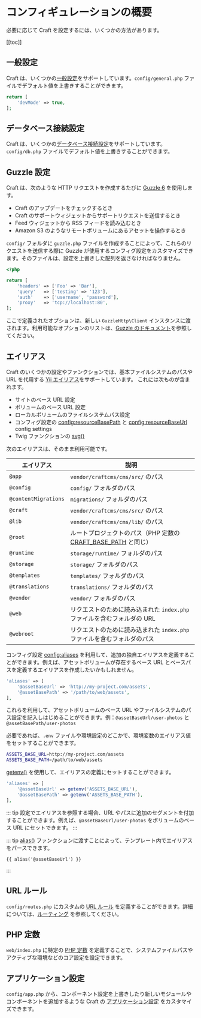 # コンフィギュレーションの概要

必要に応じて Craft を設定するには、いくつかの方法があります。

[[toc]]

## 一般設定

Craft は、いくつかの[一般設定](config-settings.md)をサポートしています。`config/general.php` ファイルでデフォルト値を上書きすることができます。

```php
return [
    'devMode' => true,
];
```

## データベース接続設定

Craft は、いくつかの[データベース接続設定](db-settings.md)をサポートしています。`config/db.php` ファイルでデフォルト値を上書きすることができます。

## Guzzle 設定

Craft は、次のような HTTP リクエストを作成するたびに [Guzzle 6](http://docs.guzzlephp.org/en/latest/) を使用します。

- Craft のアップデートをチェックするとき
- Craft のサポートウィジェットからサポートリクエストを送信するとき
- Feed ウィジェットから RSS フィードを読み込むとき
- Amazon S3 のようなリモートボリュームにあるアセットを操作するとき

`config/` フォルダに `guzzle.php` ファイルを作成することによって、これらのリクエストを送信する際に Guzzle が使用するコンフィグ設定をカスタマイズできます。そのファイルは、設定を上書きした配列を返さなければなりません。

```php
<?php

return [
    'headers' => ['Foo' => 'Bar'],
    'query'   => ['testing' => '123'],
    'auth'    => ['username', 'password'],
    'proxy'   => 'tcp://localhost:80',
];
```

ここで定義されたオプションは、新しい `GuzzleHttp\Client` インスタンスに渡されます。利用可能なオプションのリストは、[Guzzle のドキュメント](http://docs.guzzlephp.org/en/latest/)を参照してください。

## エイリアス

Craft のいくつかの設定やファンクションでは、基本ファイルシステムのパスや URL を代用する [Yii エイリアス](https://www.yiiframework.com/doc/guide/2.0/en/concept-aliases)をサポートしています。 これには次ものが含まれます。

- サイトのベース URL 設定
- ボリュームのベース URL 設定
- ローカルボリュームのファイルシステムパス設定
- コンフィグ設定の <config:resourceBasePath> と <config:resourceBaseUrl> config settings
- Twig ファンクションの [svg()](../dev/functions.md#svg-svg-sanitize)

次のエイリアスは、そのまま利用可能です。

| エイリアス                | 説明                                                                              |
| -------------------- | ------------------------------------------------------------------------------- |
| `@app`               | `vendor/craftcms/cms/src/` のパス                                                  |
| `@config`            | `config/` フォルダのパス                                                               |
| `@contentMigrations` | `migrations/` フォルダのパス                                                           |
| `@craft`             | `vendor/craftcms/cms/src/` のパス                                                  |
| `@lib`               | `vendor/craftcms/cms/lib/` のパス                                                  |
| `@root`              | ルートプロジェクトのパス（PHP 定数の [CRAFT_BASE_PATH](php-constants.md#craft-base-path) と同じ） |
| `@runtime`           | `storage/runtime/` フォルダのパス                                                      |
| `@storage`           | `storage/` フォルダのパス                                                              |
| `@templates`         | `templates/` フォルダのパス                                                            |
| `@translations`      | `translations/` フォルダのパス                                                         |
| `@vendor`            | `vendor/` フォルダのパス                                                               |
| `@web`               | リクエストのために読み込まれた `index.php` ファイルを含むフォルダの URL                                    |
| `@webroot`           | リクエストのために読み込まれた `index.php` ファイルを含むフォルダのパス                                      |

コンフィグ設定 <config:aliases> を利用して、追加の独自エイリアスを定義することができます。例えば、アセットボリュームが存在するベース URL とベースパスを定義するエイリアスを作成したいかもしれません。

```php
'aliases' => [
    '@assetBaseUrl' => 'http://my-project.com/assets',
    '@assetBasePath' => '/path/to/web/assets',
],
```

これらを利用して、アセットボリュームのベース URL やファイルシステムのパス設定を記入しはじめることができます。例：`@assetBaseUrl/user-photos` と `@assetBasePath/user-photos`

必要であれば、`.env` ファイルや環境設定のどこかで、環境変数のエイリアス値をセットすることができます。

```bash
ASSETS_BASE_URL=http://my-project.com/assets
ASSETS_BASE_PATH=/path/to/web/assets
```

[getenv()](http://php.net/manual/en/function.getenv.php) を使用して、エイリアスの定義にセットすることができます。

```php
'aliases' => [
    '@assetBaseUrl' => getenv('ASSETS_BASE_URL'),
    '@assetBasePath' => getenv('ASSETS_BASE_PATH'),
],
```

::: tip
設定でエイリアスを参照する場合、URL やパスに追加のセグメントを付加することができます。例えば、`@assetBaseUrl/user-photos` をボリュームのベース URL  にセットできます。
:::

::: tip
[alias()](../dev/functions.html#alias-string) ファンクションに渡すことによって、テンプレート内でエイリアスをパースできます。

```twig
{{ alias('@assetBaseUrl') }}
```
:::

## URL ルール

`config/routes.php` にカスタムの [URL ルール](https://www.yiiframework.com/doc/guide/2.0/en/runtime-routing#url-rules) を定義することができます。詳細については、[ルーティング](../routing.md) を参照してください。

## PHP 定数

`web/index.php` に特定の [PHP 定数](php-constants.md) を定義することで、システムファイルパスやアクティブな環境などのコア設定を設定できます。

## アプリケーション設定

`config/app.php` から、コンポーネント設定を上書きしたり新しいモジュールやコンポーネントを追加するような Craft の [アプリケーション設定](app.md) をカスタマイズできます。
